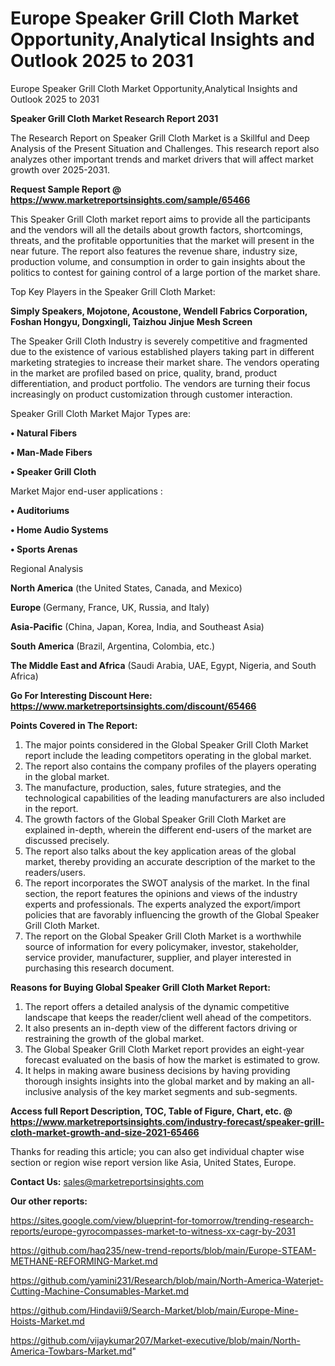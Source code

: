 # Europe Speaker Grill Cloth Market Opportunity,Analytical Insights and Outlook 2025 to 2031
Europe Speaker Grill Cloth Market Opportunity,Analytical Insights and Outlook 2025 to 2031

<strong>Speaker Grill Cloth Market Research Report 2031</strong>

The Research Report on Speaker Grill Cloth Market is a Skillful and Deep Analysis of the Present Situation and Challenges. This research report also analyzes other important trends and market drivers that will affect market growth over 2025-2031.

<strong>Request Sample Report @ <a href=https://www.marketreportsinsights.com/sample/65466>https://www.marketreportsinsights.com/sample/65466</a></strong>

This Speaker Grill Cloth market report aims to provide all the participants and the vendors will all the details about growth factors, shortcomings, threats, and the profitable opportunities that the market will present in the near future. The report also features the revenue share, industry size, production volume, and consumption in order to gain insights about the politics to contest for gaining control of a large portion of the market share.

Top Key Players in the Speaker Grill Cloth Market:

<strong>Simply Speakers, Mojotone, Acoustone, Wendell Fabrics Corporation, Foshan Hongyu, Dongxingli, Taizhou Jinjue Mesh Screen</strong>

The Speaker Grill Cloth Industry is severely competitive and fragmented due to the existence of various established players taking part in different marketing strategies to increase their market share. The vendors operating in the market are profiled based on price, quality, brand, product differentiation, and product portfolio. The vendors are turning their focus increasingly on product customization through customer interaction.

Speaker Grill Cloth Market Major Types are:

<strong>• Natural Fibers

• Man-Made Fibers

• Speaker Grill Cloth</strong>

Market Major end-user applications :

<strong>• Auditoriums

• Home Audio Systems

• Sports Arenas</strong>

Regional Analysis

</u><strong><b>North America</b></strong> (the United States, Canada, and Mexico)

<strong><b>Europe </b></strong>(Germany, France, UK, Russia, and Italy)

<strong><b>Asia-Pacific</b></strong> (China, Japan, Korea, India, and Southeast Asia)

<strong><b>South America</b></strong> (Brazil, Argentina, Colombia, etc.)

<strong><b>The Middle East and Africa</b></strong> (Saudi Arabia, UAE, Egypt, Nigeria, and South Africa)

<strong>Go For Interesting Discount Here: <a href=https://www.marketreportsinsights.com/discount/65466>https://www.marketreportsinsights.com/discount/65466</a></strong>

<strong>Points Covered in The Report:</strong>
<ol>
  <li>The major points considered in the Global Speaker Grill Cloth Market report include the leading competitors operating in the global market.</li>
  <li>The report also contains the company profiles of the players operating in the global market.</li>
  <li>The manufacture, production, sales, future strategies, and the technological capabilities of the leading manufacturers are also included in the report.</li>
  <li>The growth factors of the Global Speaker Grill Cloth Market are explained in-depth, wherein the different end-users of the market are discussed precisely.</li>
  <li>The report also talks about the key application areas of the global market, thereby providing an accurate description of the market to the readers/users.</li>
  <li>The report incorporates the SWOT analysis of the market. In the final section, the report features the opinions and views of the industry experts and professionals. The experts analyzed the export/import policies that are favorably influencing the growth of the Global Speaker Grill Cloth Market.</li>
  <li>The report on the Global Speaker Grill Cloth Market is a worthwhile source of information for every policymaker, investor, stakeholder, service provider, manufacturer, supplier, and player interested in purchasing this research document.</li>
</ol>
<strong>Reasons for Buying Global Speaker Grill Cloth Market Report:</strong>

<ol>
  <li>The report offers a detailed analysis of the dynamic competitive landscape that keeps the reader/client well ahead of the competitors.</li>
  <li>It also presents an in-depth view of the different factors driving or restraining the growth of the global market.</li>
  <li>The Global Speaker Grill Cloth Market report provides an eight-year forecast evaluated on the basis of how the market is estimated to grow.</li>
  <li>It helps in making aware business decisions by having providing thorough insights insights into the global market and by making an all-inclusive analysis of the key market segments and sub-segments.</li>
</ol>
<strong>Access full Report Description, TOC, Table of Figure, Chart, etc. @ <a href=https://www.marketreportsinsights.com/industry-forecast/speaker-grill-cloth-market-growth-and-size-2021-65466>https://www.marketreportsinsights.com/industry-forecast/speaker-grill-cloth-market-growth-and-size-2021-65466</a></strong>


Thanks for reading this article; you can also get individual chapter wise section or region wise report version like Asia, United States, Europe.

<strong>Contact Us:</strong>
sales@marketreportsinsights.com

<strong>Our other reports:</strong>

<a href=https://sites.google.com/view/blueprint-for-tomorrow/trending-research-reports/europe-gyrocompasses-market-to-witness-xx-cagr-by-2031>https://sites.google.com/view/blueprint-for-tomorrow/trending-research-reports/europe-gyrocompasses-market-to-witness-xx-cagr-by-2031</a>

<a href=https://github.com/haq235/new-trend-reports/blob/main/Europe-STEAM-METHANE-REFORMING-Market.md>https://github.com/haq235/new-trend-reports/blob/main/Europe-STEAM-METHANE-REFORMING-Market.md</a>

<a href=https://github.com/yamini231/Research/blob/main/North-America-Waterjet-Cutting-Machine-Consumables-Market.md>https://github.com/yamini231/Research/blob/main/North-America-Waterjet-Cutting-Machine-Consumables-Market.md</a>

<a href=https://github.com/Hindavii9/Search-Market/blob/main/Europe-Mine-Hoists-Market.md>https://github.com/Hindavii9/Search-Market/blob/main/Europe-Mine-Hoists-Market.md</a>

<a href=https://github.com/vijaykumar207/Market-executive/blob/main/North-America-Towbars-Market.md>https://github.com/vijaykumar207/Market-executive/blob/main/North-America-Towbars-Market.md</a>"

